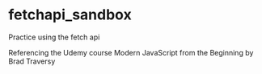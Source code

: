 # fetchapi_sandbox

Practice using the fetch api

Referencing the Udemy course Modern JavaScript from the Beginning by Brad Traversy
